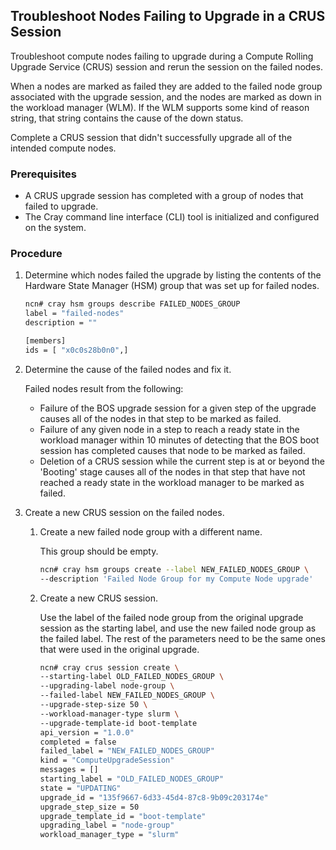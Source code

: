 ## Troubleshoot Nodes Failing to Upgrade in a CRUS Session

Troubleshoot compute nodes failing to upgrade during a Compute Rolling Upgrade Service \(CRUS\) session and rerun the session on the failed nodes.

When a nodes are marked as failed they are added to the failed node group associated with the upgrade session, and the nodes are marked as down in the workload manager \(WLM\). If the WLM supports some kind of reason string, that string contains the cause of the down status.

Complete a CRUS session that didn't successfully upgrade all of the intended compute nodes.


### Prerequisites

-   A CRUS upgrade session has completed with a group of nodes that failed to upgrade.
-   The Cray command line interface \(CLI\) tool is initialized and configured on the system.


### Procedure

1.  Determine which nodes failed the upgrade by listing the contents of the Hardware State Manager \(HSM\) group that was set up for failed nodes.

    ```bash
    ncn# cray hsm groups describe FAILED_NODES_GROUP
    label = "failed-nodes"
    description = ""
    
    [members]
    ids = [ "x0c0s28b0n0",]
    ```

2.  Determine the cause of the failed nodes and fix it.

    Failed nodes result from the following:

    -   Failure of the BOS upgrade session for a given step of the upgrade causes all of the nodes in that step to be marked as failed.
    -   Failure of any given node in a step to reach a ready state in the workload manager within 10 minutes of detecting that the BOS boot session has completed causes that node to be marked as failed.
    -   Deletion of a CRUS session while the current step is at or beyond the 'Booting' stage causes all of the nodes in that step that have not reached a ready state in the workload manager to be marked as failed.

3.  Create a new CRUS session on the failed nodes.

    1.  Create a new failed node group with a different name.

        This group should be empty.

        ```bash
        ncn# cray hsm groups create --label NEW_FAILED_NODES_GROUP \
        --description 'Failed Node Group for my Compute Node upgrade'
        ```

    2.  Create a new CRUS session.

        Use the label of the failed node group from the original upgrade session as the starting label, and use the new failed node group as the failed label. The rest of the parameters need to be the same ones that were used in the original upgrade.

        ```bash
        ncn# cray crus session create \
        --starting-label OLD_FAILED_NODES_GROUP \
        --upgrading-label node-group \
        --failed-label NEW_FAILED_NODES_GROUP \
        --upgrade-step-size 50 \
        --workload-manager-type slurm \
        --upgrade-template-id boot-template
        api_version = "1.0.0"
        completed = false
        failed_label = "NEW_FAILED_NODES_GROUP"
        kind = "ComputeUpgradeSession"
        messages = []
        starting_label = "OLD_FAILED_NODES_GROUP"
        state = "UPDATING"
        upgrade_id = "135f9667-6d33-45d4-87c8-9b09c203174e"
        upgrade_step_size = 50
        upgrade_template_id = "boot-template"
        upgrading_label = "node-group"
        workload_manager_type = "slurm"
        ```



